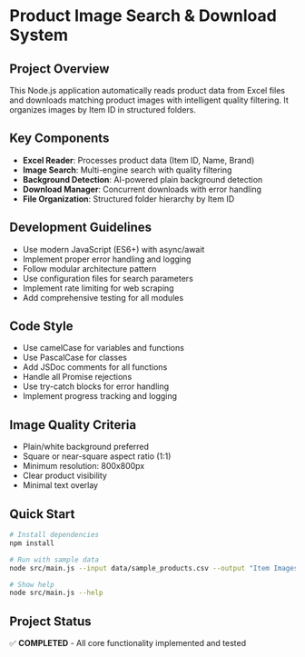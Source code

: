 # Product Image Search & Download System

## Project Overview
This Node.js application automatically reads product data from Excel files and downloads matching product images with intelligent quality filtering. It organizes images by Item ID in structured folders.

## Key Components
- **Excel Reader**: Processes product data (Item ID, Name, Brand)
- **Image Search**: Multi-engine search with quality filtering
- **Background Detection**: AI-powered plain background detection
- **Download Manager**: Concurrent downloads with error handling
- **File Organization**: Structured folder hierarchy by Item ID

## Development Guidelines
- Use modern JavaScript (ES6+) with async/await
- Implement proper error handling and logging
- Follow modular architecture pattern
- Use configuration files for search parameters
- Implement rate limiting for web scraping
- Add comprehensive testing for all modules

## Code Style
- Use camelCase for variables and functions
- Use PascalCase for classes
- Add JSDoc comments for all functions
- Handle all Promise rejections
- Use try-catch blocks for error handling
- Implement progress tracking and logging

## Image Quality Criteria
- Plain/white background preferred
- Square or near-square aspect ratio (1:1)
- Minimum resolution: 800x800px
- Clear product visibility
- Minimal text overlay

## Quick Start
```bash
# Install dependencies
npm install

# Run with sample data
node src/main.js --input data/sample_products.csv --output "Item Images"

# Show help
node src/main.js --help
```

## Project Status
✅ **COMPLETED** - All core functionality implemented and tested